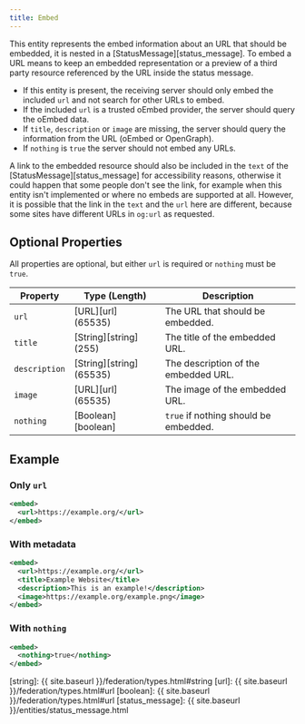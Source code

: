 ```yaml
---
title: Embed
---
```


This entity represents the embed information about an URL that should be
embedded, it is nested in a [StatusMessage][status_message]. To embed a URL
means to keep an embedded representation or a preview of a third party
resource referenced by the URL inside the status message.

* If this entity is present, the receiving server should only embed the included
`url` and not search for other URLs to embed.
* If the included `url` is a
trusted oEmbed provider, the server should query the oEmbed data.
* If `title`, `description` or `image` are missing, the server should query the
information from the URL (oEmbed or OpenGraph).
* If `nothing` is `true` the server should not embed any URLs.

A link to the embedded resource should also be included in the `text` of the
[StatusMessage][status_message] for accessibility reasons, otherwise it could
happen that some people don't see the link, for example when this entity isn't
implemented or where no embeds are supported at all. However, it is possible
that the link in the `text` and the `url` here are different, because some sites
have different URLs in `og:url` as requested.

## Optional Properties

All properties are optional, but either `url` is required or `nothing` must be `true`.

| Property      | Type (Length)            | Description                           |
| ------------- | ------------------------ | ------------------------------------- |
| `url`         | [URL][url] (65535)       | The URL that should be embedded.      |
| `title`       | [String][string] (255)   | The title of the embedded URL.        |
| `description` | [String][string] (65535) | The description of the embedded URL.  |
| `image`       | [URL][url] (65535)       | The image of the embedded URL.        |
| `nothing`     | [Boolean][boolean]       | `true` if nothing should be embedded. |

## Example

### Only `url`

~~~xml
<embed>
  <url>https://example.org/</url>
</embed>
~~~

### With metadata

~~~xml
<embed>
  <url>https://example.org/</url>
  <title>Example Website</title>
  <description>This is an example!</description>
  <image>https://example.org/example.png</image>
</embed>
~~~

### With `nothing`

~~~xml
<embed>
  <nothing>true</nothing>
</embed>
~~~

[string]: {{ site.baseurl }}/federation/types.html#string
[url]: {{ site.baseurl }}/federation/types.html#url
[boolean]: {{ site.baseurl }}/federation/types.html#url
[status_message]: {{ site.baseurl }}/entities/status_message.html
